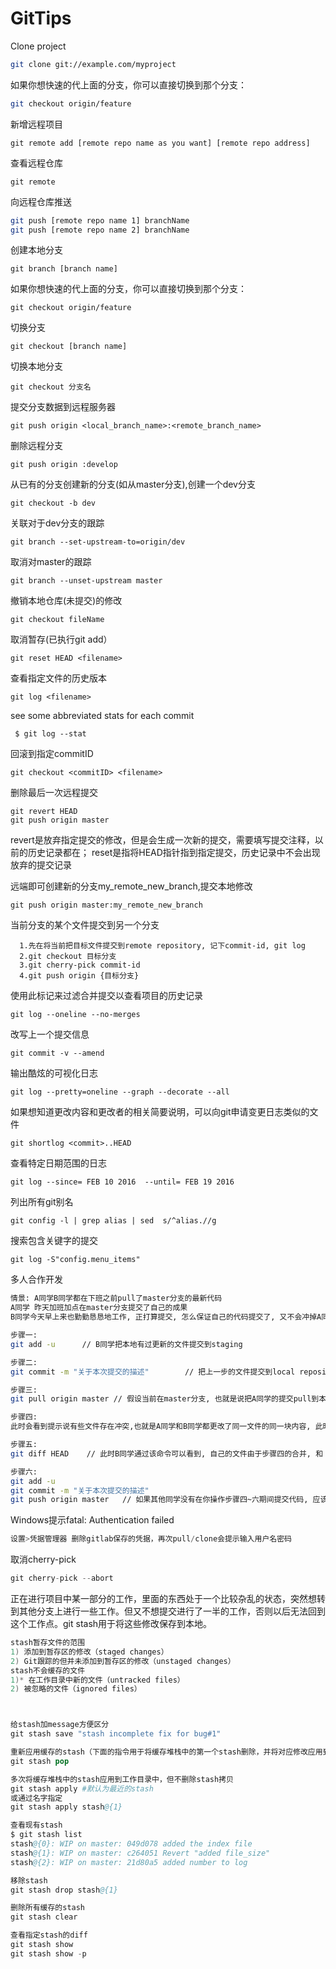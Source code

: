 # GitTips

Clone project
```sh
git clone git://example.com/myproject
```
如果你想快速的代上面的分支，你可以直接切换到那个分支：
```sh
git checkout origin/feature
```

新增远程项目
```
git remote add [remote repo name as you want] [remote repo address]
```
查看远程仓库
```
git remote
```
向远程仓库推送
```sh
git push [remote repo name 1] branchName
git push [remote repo name 2] branchName
```
创建本地分支
```
git branch [branch name]
```
如果你想快速的代上面的分支，你可以直接切换到那个分支：
```
git checkout origin/feature
```
切换分支
```
git checkout [branch name]
```
切换本地分支
```
git checkout 分支名
```
提交分支数据到远程服务器
```
git push origin <local_branch_name>:<remote_branch_name>
 ```

删除远程分支
```
git push origin :develop
```
从已有的分支创建新的分支(如从master分支),创建一个dev分支
```
git checkout -b dev
```
关联对于dev分支的跟踪
```
git branch --set-upstream-to=origin/dev
```
 取消对master的跟踪
```
git branch --unset-upstream master
```
 撤销本地仓库(未提交)的修改
```
git checkout fileName
```
 取消暂存(已执行git add）
```
git reset HEAD <filename>
```
 查看指定文件的历史版本
```
git log <filename>
```
 see some abbreviated stats for each commit
```
 $ git log --stat
```
 回滚到指定commitID
```
git checkout <commitID> <filename>
```
 删除最后一次远程提交
```
git revert HEAD
git push origin master
```
 revert是放弃指定提交的修改，但是会生成一次新的提交，需要填写提交注释，以前的历史记录都在；
 reset是指将HEAD指针指到指定提交，历史记录中不会出现放弃的提交记录

 远端即可创建新的分支my_remote_new_branch,提交本地修改
```
git push origin master:my_remote_new_branch
```
 当前分支的某个文件提交到另一个分支
``` 
  1.先在将当前把目标文件提交到remote repository, 记下commit-id, git log
  2.git checkout 目标分支
  3.git cherry-pick commit-id
  4.git push origin {目标分支}
```
 使用此标记来过滤合并提交以查看项目的历史记录
```
git log --oneline --no-merges
```

 改写上一个提交信息
```
git commit -v --amend
```
 输出酷炫的可视化日志
```
git log --pretty=oneline --graph --decorate --all
```
 如果想知道更改内容和更改者的相关简要说明，可以向git申请变更日志类似的文件
```
git shortlog <commit>..HEAD
```
 查看特定日期范围的日志
```
git log --since= FEB 10 2016  --until= FEB 19 2016
```
 列出所有git别名
```
git config -l | grep alias | sed  s/^alias.//g
```
 搜索包含关键字的提交
```
git log -S"config.menu_items"
```
 多人合作开发 
```sh
情景: A同学B同学都在下班之前pull了master分支的最新代码
A同学 昨天加班加点在master分支提交了自己的成果
B同学今天早上来也勤勤恳恳地工作, 正打算提交, 怎么保证自己的代码提交了, 又不会冲掉A同学昨晚的提交呢?

步骤一:
git add -u      // B同学把本地有过更新的文件提交到staging

步骤二:
git commit -m "关于本次提交的描述"        // 把上一步的文件提交到local repository

步骤三:
git pull origin master // 假设当前在master分支, 也就是说把A同学的提交pull到本地workspace

步骤四:
此时会看到提示说有些文件存在冲突,也就是A同学和B同学都更改了同一文件的同一块内容, 此时B同学如果不确定, 需要和A同学沟通保留谁的更改

步骤五:
git diff HEAD    // 此时B同学通过该命令可以看到, 自己的文件由于步骤四的合并, 和 Local repository不一样, 又需要提交了

步骤六:
git add -u
git commit -m "关于本次提交的描述"
git push origin master   // 如果其他同学没有在你操作步骤四~六期间提交代码, 应该成功提交到Remote Repository, 并且保留了两位同学的提交
```

Windows提示fatal: Authentication failed
```s
设置>凭据管理器 删除gitlab保存的凭据，再次pull/clone会提示输入用户名密码
```
取消cherry-pick
```s
git cherry-pick --abort
```

正在进行项目中某一部分的工作，里面的东西处于一个比较杂乱的状态，突然想转到其他分支上进行一些工作。但又不想提交进行了一半的工作，否则以后无法回到这个工作点。git stash用于将这些修改保存到本地。
```s
stash暂存文件的范围
1) 添加到暂存区的修改（staged changes）
2) Git跟踪的但并未添加到暂存区的修改（unstaged changes）
stash不会缓存的文件
1)* 在工作目录中新的文件（untracked files）
2) 被忽略的文件（ignored files）



给stash加message方便区分
git stash save "stash incomplete fix for bug#1"

重新应用缓存的stash（下面的指令用于将缓存堆栈中的第一个stash删除，并将对应修改应用到当前工作目录下）
git stash pop

多次将缓存堆栈中的stash应用到工作目录中，但不删除stash拷贝
git stash apply #默认为最近的stash
或通过名字指定
git stash apply stash@{1}

查看现有stash
$ git stash list
stash@{0}: WIP on master: 049d078 added the index file
stash@{1}: WIP on master: c264051 Revert "added file_size"
stash@{2}: WIP on master: 21d80a5 added number to log

移除stash
git stash drop stash@{1}

删除所有缓存的stash
git stash clear

查看指定stash的diff
git stash show
git stash show -p

```

